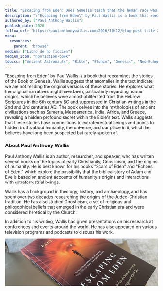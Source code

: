```yaml
---
title: "Escaping from Eden: Does Genesis teach that the human race was created by God or engineered by ETs?"
description: "\"Escaping from Eden\" by Paul Wallis is a book that reexamines the stories of the Book of Genesis. Wallis suggests that anomalies in the text indicate we are not reading the original versions of these stories. He explores what the original narratives might have been, particularly regarding human origins, which he believes were almost obliterated from the Hebrew Scriptures in the 6th century BC and suppressed in Christian writings in the 2nd and 3rd centuries AD. The book delves into the mythologies of ancient civilizations such as Sumeria, Mesoamerica, India, Africa, and Greece, revealing a hidden profound secret within the Bible's text. Wallis suggests that these stories have connections to extraterrestrial beings and points to hidden truths about humanity, the universe, and our place in it, which he believes have long been suspected but rarely spoken of​."
authored_by: ["Paul Anthony Wallis"]
publish_date: 2020
follow_url: "https://paulanthonywallis.com/2016/10/12/blog-post-title-2/"
menu:
  resources:
    parent: "browse"
medium: ["Libro de no ficción"]
medium_icon: "nonfiction-book"
topics: ["Ancient Astronauts", "Bible", "Elohim", "Genesis", "Neo-Euhemerism", "Theology"]
---
```


"Escaping from Eden" by Paul Wallis is a book that reexamines the stories of the Book of Genesis. Wallis suggests that anomalies in the text indicate we are not reading the original versions of these stories. He explores what the original narratives might have been, particularly regarding human origins, which he believes were almost obliterated from the Hebrew Scriptures in the 6th century BC and suppressed in Christian writings in the 2nd and 3rd centuries AD. The book delves into the mythologies of ancient civilizations such as Sumeria, Mesoamerica, India, Africa, and Greece, revealing a hidden profound secret within the Bible's text. Wallis suggests that these stories have connections to extraterrestrial beings and points to hidden truths about humanity, the universe, and our place in it, which he believes have long been suspected but rarely spoken of​.

### About Paul Anthony Wallis

Paul Anthony Wallis is an author, researcher, and speaker, who has written several books on the topics of early Christianity, Gnosticism, and the origins of humanity. He is best known for his books "Scars of Eden" and "Echoes of Eden," which explore the possibility that the biblical story of Adam and Eve is based on ancient accounts of humanity's origins and interactions with extraterrestrial beings.

Wallis has a background in theology, history, and archaeology, and has spent over two decades researching the origins of the Judeo-Christian tradition. He has also studied Gnosticism, a set of religious and philosophical beliefs that emerged in the early Christian era and were considered heretical by the Church.

In addition to his writing, Wallis has given presentations on his research at conferences and events around the world. He has also appeared on various television programs and podcasts to discuss his work.

 ![Image](images/escaping-from-eden-book.jpg "Escaping from Eden, 2020 — Paul Anthony Wallis")
